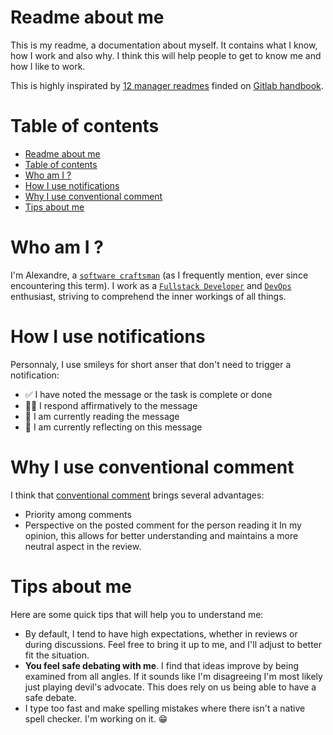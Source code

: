 # Readme about me

This is my readme, a documentation about myself. It contains what I know, how I
work and also why. I think this will help people to get to know me and how I like
to work.

This is highly inspirated by
[12 manager readmes](https://hackernoon.com/12-manager-readmes-from-silicon-valleys-top-tech-companies-26588a660afe)
finded on [Gitlab handbook](https://about.gitlab.com/handbook/).

# Table of contents

- [Readme about me](#readme-about-me)
- [Table of contents](#table-of-contents)
- [Who am I ?](#who-am-i-)
- [How I use notifications](#how-i-use-notifications)
- [Why I use conventional comment](#why-i-use-conventional-comment)
- [Tips about me](#tips-about-me)

# Who am I ?

I'm Alexandre, a [`software craftsman`](https://en.wikipedia.org/wiki/Software_craftsmanship)
(as I frequently mention, ever since encountering this term). I work as a
[`Fullstack Developer`](https://en.wikipedia.org/wiki/Full_stack) and
[`DevOps`](https://en.wikipedia.org/wiki/DevOps) enthusiast, striving to
comprehend the inner workings of all things.


# How I use notifications

Personnaly, I use smileys for short anser that don't need to trigger a notification:

- ✅ I have noted the message or the task is complete or done
- 👍🏼 I respond affirmatively to the message
- 👀 I am currently reading the message
- 🤔 I am currently reflecting on this message

# Why I use conventional comment

I think that [conventional comment](https://conventionalcomments.org/) brings
several advantages:
- Priority among comments
- Perspective on the posted comment for the person reading it
In my opinion, this allows for better understanding and maintains a more neutral
aspect in the review.

# Tips about me

Here are some quick tips that will help you to understand me:

- By default, I tend to have high expectations, whether in reviews or during
  discussions. Feel free to bring it up to me, and I'll adjust to better fit the situation.
- **You feel safe debating with me**. I find that ideas improve by being
  examined from all angles. If it sounds like I'm disagreeing I'm most likely
  just playing devil's advocate. This does rely on us being able to have a
  safe debate.
- I type too fast and make spelling mistakes where there isn't a native spell
  checker. I'm working on it. 😁

